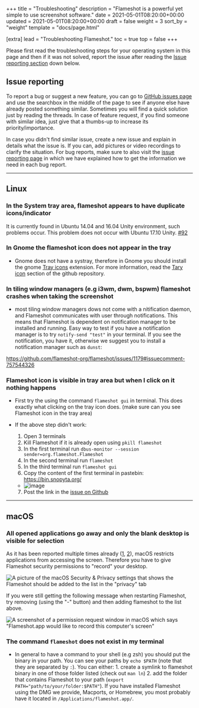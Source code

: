 +++
title = "Troubleshooting"
description = "Flameshot is a powerful yet simple to use screenshot software."
date = 2021-05-01T08:20:00+00:00
updated = 2021-05-01T08:20:00+00:00
draft = false
weight = 3
sort_by = "weight"
template = "docs/page.html"

[extra]
lead = "Troubleshooting Flameshot."
toc = true
top = false
+++


Please first read the troubleshooting steps for your operating system in this page and then if it was not solved, report the issue after reading the [Issue reporting section](#issue-reporting) down below.

## Issue reporting

To report a bug or suggest a new feature, you can go to [GitHub issues page](https://github.com/flameshot-org/flameshot/issues) and use the searchbox in the middle of the page to see if anyone else have already posted something similar. Sometimes you will find a quick solution just by reading the threads. In case of feature request, if you find someone with similar idea, just give that a thumbs-up to increase its priority/importance.

In case you didn't find similar issue, create a new issue and explain in details what the issue is. If you can, add pictures or video recordings to clarify the situation. For bug reports, make sure to also visit the [issue reporting page](../issue-reporting) in which we have explained how to get the information we need in each bug report.

--------------------------------------------------------------------------------

## Linux

### In the System tray area, flameshot appears to have duplicate icons/indicator

It is currently found in Ubuntu 14.04 and 16.04 Unity environment, such problems occur. This problem does not occur with Ubuntu 17.10 Unity. [#92](https://github.com/flameshot-org/flameshot/issues/92)

### In Gnome the flameshot icon does not appear in the tray

* Gnome does not have a systray, therefore in Gnome you should install the gnome [Tray icons](https://extensions.gnome.org/extension/1503/tray-icons/) extension. For more information, read the [Tary icon](https://github.com/flameshot-org/flameshot#tray-icon) section of the github repository.

### In tiling window managers (e.g i3wm, dwm, bspwm) flameshot crashes when taking the screenshot

* most tiling window managers dows not come with a nitification daemon, and Flameshot communicates with user through notifications. This means that Flameshot is dependent on notification manager to be installed and running. Easy way to test if you have a notification manager is to try `notify-send "test"` in your terminal. If you see the notification, you have it, otherwise we suggest you to install a notification manager such as `dunst`:

https://github.com/flameshot-org/flameshot/issues/1179#issuecomment-757544326

### Flameshot icon is visible in tray area but when I click on it nothing happens

* First try the using the command `flameshot gui` in terminal. This does exactly what clicking on the tray icon does. (make sure can you see Flameshot icon in the tray area)

* If the above step didn't work:
    1. Open 3 terminals
    2. Kill Flameshot if it is already open using `pkill flameshot`
    3. In the first terminal run `dbus-monitor --session sender=org.flameshot.Flameshot`
    4. In the second terminal run `flameshot`
    5. In the third terminal run `flameshot gui`
    6. Copy the content of the first terminal in pastebin: https://bin.snopyta.org/
    - ![image](https://user-images.githubusercontent.com/390889/116671105-3b09d780-a9a9-11eb-8941-df52c9802c85.png)
    7. Post the link in the [issue on Github](https://github.com/flameshot-org/flameshot/issues)


--------------------------------------------------------------------------------

## macOS

### All opened applications go away and only the blank desktop is visible for selection

As it has been reported multiple times already ([1](https://github.com/flameshot-org/flameshot/issues/1537), [2](https://github.com/flameshot-org/flameshot/issues/1571)), macOS restricts applications from accessing the screen. Therefore you have to give Flameshot security permissions to "record" your desktop.

![A picture of the macOS Security & Privacy settings that shows the Flameshot should be added to the list in the "privacy" tab](/media/macos_permissions.png)

If you were still getting the following message when restarting Flameshot, try removing (using the "-" button) and then adding flameshot to the list above.

![A screenshot of a permission request window in macOS which says "Flameshot.app would like to record this computer's screen"](/media/macos_screenrecording_permission_request.png)

### The command `flameshot` does not exist in my terminal

- In general to have a command to your shell (e.g zsh) you should put the binary in your path. You can see your paths by `echo $PATH` (note that they are separated by `:`). You can either:
                                                                                                                                1. create a symlink to flameshot binary in one of those folder listed (check out `man ln`)
                                                                                                                                2. add the folder that contains Flameshot to your path (`export PATH="path/to/your/folder:$PATH"`). If you have installed Flameshot using the DMG we provide, Macports, or Homebrew, you most probably have it located in `/Applications/flameshot.app/`.
